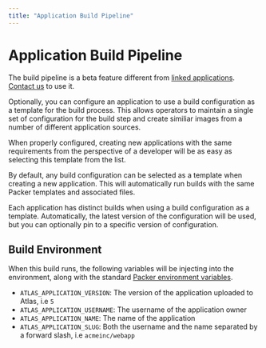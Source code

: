 ```yaml
---
title: "Application Build Pipeline"
---
```


# Application Build Pipeline

<div class="alert-infos">
    <div class="row alert-info">
        The build pipeline is a beta feature different from
<a href="http://localhost:3000/help/packer/builds/linked-applications">linked applications</a>. <a href="/help/support">Contact us</a> to use it.
    </div>
</div>

Optionally, you can configure an application to use a build configuration
as a template for the build process. This allows operators to maintain
a single set of configuration for the build step and create similiar images
from a number of different application sources.

When properly configured, creating new applications with the same requirements
from the perspective of a developer will be as easy as selecting this template
from the list.

By default, any build configuration can be selected as a template when
creating a new application. This will automatically run builds with the
same Packer templates and associated files.

Each application has distinct builds when using a build configuration
as a template. Automatically, the latest version of the configuration
will be used, but you can optionally pin to a specific version of
configuration.

## Build Environment

When this build runs, the following variables will be injecting into
the environment, along with the standard
[Packer environment variables](/help/packer/builds/build-environment#environment-variables).

- `ATLAS_APPLICATION_VERSION`: The version of the application uploaded to Atlas, i.e `5`
- `ATLAS_APPLICATION_USERNAME`: The username of the application owner
- `ATLAS_APPLICATION_NAME`: The name of the application
- `ATLAS_APPLICATION_SLUG`: Both the username and the name separated by a forward slash, i.e `acmeinc/webapp`
